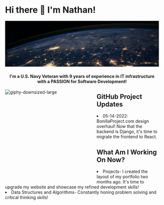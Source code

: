 <h1> Hi there 👋 I'm Nathan!</h1>

[![Header](https://github.com/nathanBonilla/nathanBonilla/blob/eaab55ab09ec09d7fba97428b6458216d38af2ad/githeader.jpg "Header")](https://bonillaproject.com/)



<h4 align="center"><b>I'm a U.S. Navy Veteran with 9 years of experience in IT infrastructure with a PASSION for Software Development!</b></h5>


<img src="https://user-images.githubusercontent.com/71905844/166610962-521685db-6cd7-4842-b0c4-19b9ab65b66e.gif" alt="giphy-downsized-large" width="300" height="300" align="left">
<h2> GitHub Project Updates</h2>
<li> 05-14-2022: BonillaProject.com design overhaul!  Now that the backend is Django, it's time to migrate the frontend to React.

## What Am I Working On Now?
<p>
    <li> Projects- I created the layout of my portfolio two months ago.  It's time to upgrade my website and showcase my refined development skills! 
    <li> Data Structures and Algorithms- Constantly honing problem solving and critical thinking skills!
</p>

<!--
**nathanBonilla/nathanBonilla** is a ✨ _special_ ✨ repository because its `README.md` (this file) appears on your GitHub profile.

Here are some ideas to get you started:

- 🔭 I’m currently working on ...
- 🌱 I’m currently learning ...
- 👯 I’m looking to collaborate on ...
- 🤔 I’m looking for help with ...
- 💬 Ask me about ...
- 📫 How to reach me: ...
- 😄 Pronouns: ...
- ⚡ Fun fact: ...

-->
